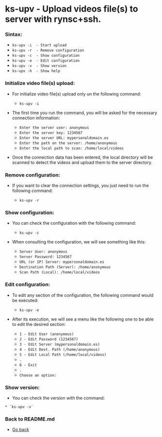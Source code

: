 ks-upv - Upload videos file(s) to server with rynsc+ssh.
========================================================

### Sintax:

  * `ks-upv -i  - Start upload`
  * `ks-upv -r  - Remove configuration`
  * `ks-upv -c  - Show configuration`
  * `ks-upv -e  - Edit configuration`
  * `ks-upv -v  - Show version`
  * `ks-upv -h  - Show help`

### Initialize video file(s) upload:

  * For initialize video file(s) upload only un the following command:
  
    * `ks-upv -i`
    
  * The first time you run the command, you will be asked for the necessary connection information:

    * `Enter the server user: anonymous`
    * `Enter the server key: 1234567`
    * `Enter the server URL: mypersonaldomain.es`
    * `Enter the path on the server: /home/anonymous`
    * `Enter the local path to scan: /home/local/videos`

  * Once the connection data has been entered, the local directory will be scanned to detect the videos and upload them to the server directory.
    
### Remove configuration:

  * If you want to clear the connection settings, you just need to run the following command:
  
    * `ks-upv -r`
    
### Show configuration:

  * You can check the configuration with the following command:
  
    * `ks-upv -c`
    
  * When consulting the configuration, we will see something like this:

    * `Server User: anonymous`
    * `Server Password: 1234567`
    * `URL (or IP) Server: mypersonaldomain.es`
    * `Destination Path (Server): /home/anonymous`
    * `Scan Path (Local): /home/local/videos`
    
### Edit configuration:

  * To edit any section of the configuration, the following command would be executed:

    * `ks-upv -e`
    
  * After its execution, we will see a menu like the following one to be able to edit the desired section:

    * `1 - Edit User (anonymous)`
    * `2 - Edit Password (1234567)`
    * `3 - Edit Server (mypersonaldomain.es)`
    * `4 - Edit Dest. Path (/home/anonymous)`
    * `5 - Edit Local Path (/home/local/videos)`
    * `.`
    * `6 - Exit`
    * `.`
    * `Choose an option:`
    
### Show version:

   * You can check the version with the command:
   
    * `ks-upv -v`
    
### Back to README.md
    
* [Go back](https://github.com/q3aql/ks-tools/blob/main/README.md)
  